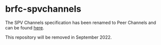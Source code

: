 # brfc-spvchannels

The SPV Channels specification has been renamed to Peer Channels and can be found [here](https://github.com/bitcoin-sv-specs/peerchannels).

This repository will be removed in September 2022.
